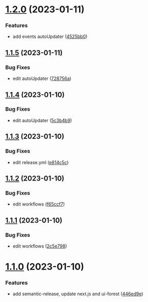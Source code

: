# [1.2.0](https://github.com/UrijHoruzij/super-resolution/compare/v1.1.5...v1.2.0) (2023-01-11)


### Features

* add events autoUpdater ([4525bb0](https://github.com/UrijHoruzij/super-resolution/commit/4525bb0540f9fe5ead52cb2be04f639b4cd4163a))

## [1.1.5](https://github.com/UrijHoruzij/super-resolution/compare/v1.1.4...v1.1.5) (2023-01-11)


### Bug Fixes

* edit autoUpdater ([728756a](https://github.com/UrijHoruzij/super-resolution/commit/728756aa54f25ca4addb7898d2928878173f9e74))

## [1.1.4](https://github.com/UrijHoruzij/super-resolution/compare/v1.1.3...v1.1.4) (2023-01-10)


### Bug Fixes

* edit autoUpdater ([5c3b4b9](https://github.com/UrijHoruzij/super-resolution/commit/5c3b4b9893d311512f25a64215a40c1128d8072c))

## [1.1.3](https://github.com/UrijHoruzij/super-resolution/compare/v1.1.2...v1.1.3) (2023-01-10)


### Bug Fixes

* edit release.yml ([e814c5c](https://github.com/UrijHoruzij/super-resolution/commit/e814c5c3f3023f8dfe0485a26f52e1a62e341d4d))

## [1.1.2](https://github.com/UrijHoruzij/super-resolution/compare/v1.1.1...v1.1.2) (2023-01-10)


### Bug Fixes

* edit workflows ([f65ccf7](https://github.com/UrijHoruzij/super-resolution/commit/f65ccf788eb47572bb9937fc3cc605b72453c719))

## [1.1.1](https://github.com/UrijHoruzij/super-resolution/compare/v1.1.0...v1.1.1) (2023-01-10)


### Bug Fixes

* edit workflows ([2c5e798](https://github.com/UrijHoruzij/super-resolution/commit/2c5e798a7f4d338a209c11ccf57a636ae12c50e0))

# [1.1.0](https://github.com/UrijHoruzij/super-resolution/compare/v1.0.0...v1.1.0) (2023-01-10)


### Features

* add semantic-release, update next.js and ui-forest ([446ed9e](https://github.com/UrijHoruzij/super-resolution/commit/446ed9ee9878f3f16f7412d3165cbbd588abbf13))
